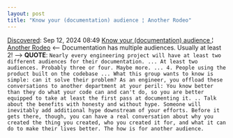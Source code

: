 ```yaml
---
layout: post
title: "Know your (documentation) audience ¦ Another Rodeo"
---
```

[Discovered](http://rolandtanglao.com/2020/07/29/p1-blogthis-checkvist-list-links-to-blog/): Sep 12, 2024 08:49 [Know your (documentation) audience ¦ Another Rodeo](https://another.rodeo/know-your-audience/) <-- Documentation has multiple audiences. Usually at least 2! --> **QUOTE**: `Nearly every engineering project will have at least two different audiences for their documentation. ... At least two audiences. Probably three or four. Maybe more. ... 4. People using the product built on the codebase ... What this group wants to know is simple: can it solve their problem? As an engineer, you offload these conversations to another department at your peril: You know better than they do what your code can and can't do, so you are better equipped to take at least the first pass at documenting it. .. Talk about the benefits with honesty and without hype. Someone will inevitably add additional hype downstream of your efforts. Before it gets there, though, you can have a real conversation about why you created the thing you created, who you created it for, and what it can do to make their lives better. The how is for another audience.`
